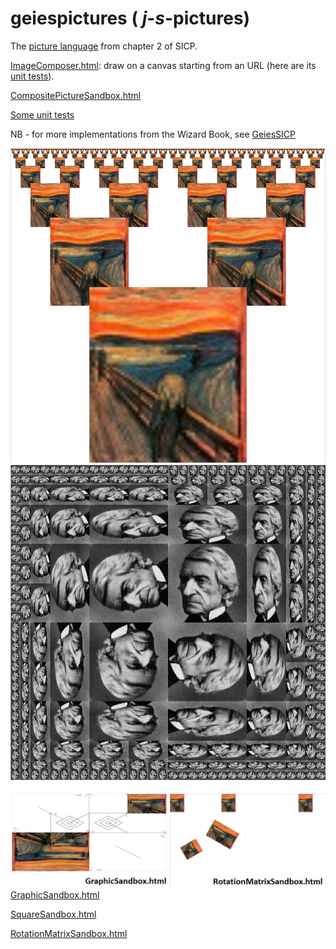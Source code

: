 # geiespictures   ( _j_-_s_-pictures)

The [picture language](https://mitpress.mit.edu/sites/default/files/sicp/full-text/book/book-Z-H-15.html#%_sec_2.2.4) from chapter 2 of SICP.

[ImageComposer.html](https://muzietto.github.io/geiespictures/ImageComposer.html): draw on a canvas starting from an URL (here are its [unit tests](https://muzietto.github.io/geiespictures/MochaImageComposerTests.html)).

[CompositePictureSandbox.html](https://muzietto.github.io/geiespictures/CompositePictureSandbox.html)

[Some unit tests](https://muzietto.github.io/geiespictures/MochaGeiespicturesTests.html)

NB - for more implementations from the Wizard Book, see [GeiesSICP](https://github.com/Muzietto/geiessicp)

![alt image](/img/screams.jpg)
![alt image](/img/my_rogers.jpg)

![alt image](/img/sandboxes.jpg)
[GraphicSandbox.html](https://muzietto.github.io/geiespictures/GraphicSandbox.html)

[SquareSandbox.html](https://muzietto.github.io/geiespictures/SquareSandbox.html)

[RotationMatrixSandbox.html](https://muzietto.github.io/geiespictures/RotationMatrixSandbox.html)
